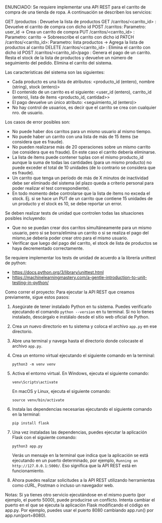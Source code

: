 ENUNCIADO:
Se requiere implementar una API REST para el carrito de compra de una tienda de ropa. A continuación se describen los servicios:

GET /productos : Devuelve la lista de productos
GET /carritos/<carrito_id> : Devuelve el carrito de compra con dicho id
POST /carritos: Parametro: user_id -> Crea un carrito de compra
PUT /carritos/<carrito_id> : Parametro: carrito -> Sobreescribe el carrito con dicho id
PATCH /carritos/<carrito_id>: Parametro: lista productos -> Agrega la lista de productos al carrito
DELETE /carritos/<carrito_id> : Elimina el carrito con dicho id
POST /carritos/<carrito_id>/pago : Genera el pago de un carrito. Resta el stock de la lista de productos y devuelve un número de seguimiento del pedido. Elimina el carrito del sistema.

Las características del sistema son las siguientes:

- Cada producto es una lista de atributos: <producto_id (entero), nombre (string), stock (entero)>
- El contenido de un carrito es el siguiente: <user_id (entero), carrito_id (entero), lista de ítems <producto_id, cantidad>>
- El pago devuelve un único atributo: <seguimiento_id (entero)>
- No hay control de usuarios, es decir que el carrito se crea con cualquier nro. de usuario.

Los casos de error posibles son:

- No puede haber dos carritos para un mismo usuario al mismo tiempo.
- No puede haber un carrito con una lista de más de 15 ítems (se considera que es fraude).
- No pueden realizarse más de 20 operaciones sobre un mismo carrito (se considera que es fraude). En este caso el carrito debería eliminarse.
- La lista de ítems puede contener tuplas con el mismo producto_id aunque la suma de todas las cantidades (para un mismo producto) no puede exceder el total de 10 unidades (de lo contrario se considera que es fraude).
- Un carrito que tenga un período de más de X minutos de inactividad debe ser eliminado del sistema (el plazo queda a criterio personal para poder realizar el test correspondiente).
- En todo momento debe controlarse que la lista de ítems no exceda el stock. Ej. si se hace un PUT de un carrito que contiene 15 unidades de un producto y el stock es 10, se debe reportar un error.

Se deben realizar tests de unidad que controlen todas las situaciones posibles incluyendo:

- Que no se puedan crear dos carritos simultáneamente para un mismo usuario, pero si se borra/elimina un carrito o si se realiza el pago del mismo,se debería poder crear otro para el mismo usuario.
- Verificar que luego del pago del carrito, el stock de lista de productos se haya decrementado correctamente.

Se requiere implementar los tests de unidad de acuerdo a la librería unittest de python:

- https://docs.python.org/3/library/unittest.html
- https://machinelearningmastery.com/a-gentle-introduction-to-unit-testing-in-python/

Como correr el proyecto:
Para ejecutar la API REST que creamos previamente, sigue estos pasos:

1. Asegúrate de tener instalado Python en tu sistema. Puedes verificarlo ejecutando el comando `python --version` en tu terminal. Si no lo tienes instalado, descárgalo e instálalo desde el sitio web oficial de Python.

2. Crea un nuevo directorio en tu sistema y coloca el archivo `app.py` en ese directorio.

3. Abre una terminal y navega hasta el directorio donde colocaste el archivo `app.py`.

4. Crea un entorno virtual ejecutando el siguiente comando en la terminal:

   `python3 -m venv venv`

5. Activa el entorno virtual. En Windows, ejecuta el siguiente comando:

   `venv\Scripts\activate`

   En macOS y Linux, ejecuta el siguiente comando:

   `source venv/bin/activate`

6. Instala las dependencias necesarias ejecutando el siguiente comando en la terminal:

   `pip install flask`

7. Una vez instaladas las dependencias, puedes ejecutar la aplicación Flask con el siguiente comando:

   `python3 app.py`

   Verás un mensaje en la terminal que indica que la aplicación se está ejecutando en un puerto determinado, por ejemplo, `Running on http://127.0.0.1:5000/`. Eso significa que la API REST está en funcionamiento.

8. Ahora puedes realizar solicitudes a la API REST utilizando herramientas como cURL, Postman o incluso un navegador web.

Notas:
Si ya tienes otro servicio ejecutándose en el mismo puerto (por ejemplo, el puerto 5000), puede producirse un conflicto. Intenta cambiar el puerto en el que se ejecuta la aplicación Flask modificando el código en app.py. Por ejemplo, puedes usar el puerto 8080 cambiando app.run() por app.run(port=8080).
